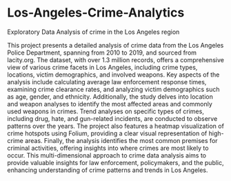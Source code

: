 # Los-Angeles-Crime-Analytics
Exploratory Data Analysis of crime in the Los Angeles region

This project presents a detailed analysis of crime data from the Los Angeles Police Department, spanning from 2010 to 2019, and sourced from lacity.org. The dataset, with over 1.3 million records, offers a comprehensive view of various crime facets in Los Angeles, including crime types, locations, victim demographics, and involved weapons. Key aspects of the analysis include calculating average law enforcement response times, examining crime clearance rates, and analyzing victim demographics such as age, gender, and ethnicity. Additionally, the study delves into location and weapon analyses to identify the most affected areas and commonly used weapons in crimes. Trend analyses on specific types of crimes, including drug, hate, and gun-related incidents, are conducted to observe patterns over the years. The project also features a heatmap visualization of crime hotspots using Folium, providing a clear visual representation of high-crime areas. Finally, the analysis identifies the most common premises for criminal activities, offering insights into where crimes are most likely to occur. This multi-dimensional approach to crime data analysis aims to provide valuable insights for law enforcement, policymakers, and the public, enhancing understanding of crime patterns and trends in Los Angeles.

